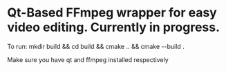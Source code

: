 # Qt-Based FFmpeg wrapper for easy video editing. Currently in progress.

To run:
mkdir build && cd build && cmake .. && cmake --build .

Make sure you have qt and ffmpeg installed respectively
